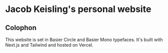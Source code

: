 # Jacob Keisling's personal website

## Colophon

This website is set in Basier Circle and Basier Mono
typefaces. It's built with Next.js and Tailwind
and hosted on Vercel.
